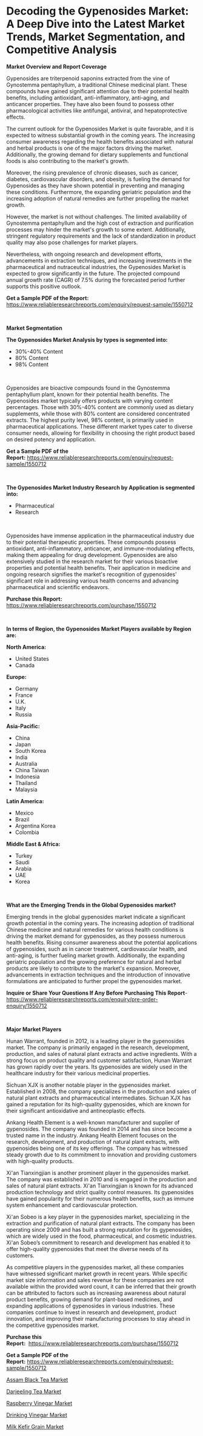 <p><h1>Decoding the Gypenosides Market: A Deep Dive into the Latest Market Trends, Market Segmentation, and Competitive Analysis</h1></p><p><strong>Market Overview and Report Coverage</strong></p>
<p><p>Gypenosides are triterpenoid saponins extracted from the vine of Gynostemma pentaphyllum, a traditional Chinese medicinal plant. These compounds have gained significant attention due to their potential health benefits, including antioxidant, anti-inflammatory, anti-aging, and anticancer properties. They have also been found to possess other pharmacological activities like antifungal, antiviral, and hepatoprotective effects.</p><p>The current outlook for the Gypenosides Market is quite favorable, and it is expected to witness substantial growth in the coming years. The increasing consumer awareness regarding the health benefits associated with natural and herbal products is one of the major factors driving the market. Additionally, the growing demand for dietary supplements and functional foods is also contributing to the market's growth.</p><p>Moreover, the rising prevalence of chronic diseases, such as cancer, diabetes, cardiovascular disorders, and obesity, is fueling the demand for Gypenosides as they have shown potential in preventing and managing these conditions. Furthermore, the expanding geriatric population and the increasing adoption of natural remedies are further propelling the market growth.</p><p>However, the market is not without challenges. The limited availability of Gynostemma pentaphyllum and the high cost of extraction and purification processes may hinder the market's growth to some extent. Additionally, stringent regulatory requirements and the lack of standardization in product quality may also pose challenges for market players.</p><p>Nevertheless, with ongoing research and development efforts, advancements in extraction techniques, and increasing investments in the pharmaceutical and nutraceutical industries, the Gypenosides Market is expected to grow significantly in the future. The projected compound annual growth rate (CAGR) of 7.5% during the forecasted period further supports this positive outlook.</p></p>
<p><strong>Get a Sample PDF of the Report:</strong> <a href="https://www.reliableresearchreports.com/enquiry/request-sample/1550712">https://www.reliableresearchreports.com/enquiry/request-sample/1550712</a></p>
<p>&nbsp;</p>
<p><strong>Market Segmentation</strong></p>
<p><strong>The Gypenosides Market Analysis by types is segmented into:</strong></p>
<p><ul><li>30%-40% Content</li><li>80% Content</li><li>98% Content</li></ul></p>
<p>&nbsp;</p>
<p><p>Gypenosides are bioactive compounds found in the Gynostemma pentaphyllum plant, known for their potential health benefits. The Gypenosides market typically offers products with varying content percentages. Those with 30%-40% content are commonly used as dietary supplements, while those with 80% content are considered concentrated extracts. The highest purity level, 98% content, is primarily used in pharmaceutical applications. These different market types cater to diverse consumer needs, allowing for flexibility in choosing the right product based on desired potency and application.</p></p>
<p><strong>Get a Sample PDF of the Report:</strong>&nbsp;<a href="https://www.reliableresearchreports.com/enquiry/request-sample/1550712">https://www.reliableresearchreports.com/enquiry/request-sample/1550712</a></p>
<p>&nbsp;</p>
<p><strong>The Gypenosides Market Industry Research by Application is segmented into:</strong></p>
<p><ul><li>Pharmaceutical</li><li>Research</li></ul></p>
<p>&nbsp;</p>
<p><p>Gypenosides have immense application in the pharmaceutical industry due to their potential therapeutic properties. These compounds possess antioxidant, anti-inflammatory, anticancer, and immune-modulating effects, making them appealing for drug development. Gypenosides are also extensively studied in the research market for their various bioactive properties and potential health benefits. Their application in medicine and ongoing research signifies the market's recognition of gypenosides' significant role in addressing various health concerns and advancing pharmaceutical and scientific endeavors.</p></p>
<p><strong>Purchase this Report:</strong>&nbsp; <a href="https://www.reliableresearchreports.com/purchase/1550712">https://www.reliableresearchreports.com/purchase/1550712</a></p>
<p>&nbsp;</p>
<p><strong>In terms of Region, the Gypenosides Market Players available by Region are:</strong></p>
<p>
    <p> <strong> North America: </strong>
        <ul>
            <li>United States</li>
            <li>Canada</li>
        </ul>
        </p> 
    <p> <strong> Europe: </strong>
        <ul>
            <li>Germany</li>
            <li>France</li>
            <li>U.K.</li>
            <li>Italy</li>
            <li>Russia</li>
        </ul>
        </p> 
    <p> <strong> Asia-Pacific: </strong>
        <ul>
            <li>China</li>
            <li>Japan</li>
            <li>South Korea</li>
            <li>India</li>
            <li>Australia</li>
            <li>China Taiwan</li>
            <li>Indonesia</li>
            <li>Thailand</li>
            <li>Malaysia</li>
        </ul>
        </p> 
    <p> <strong> Latin America: </strong>
        <ul>
            <li>Mexico</li>
            <li>Brazil</li>
            <li>Argentina Korea</li>
            <li>Colombia</li>
        </ul>
        </p> 
    <p> <strong> Middle East & Africa: </strong>
        <ul>
            <li>Turkey</li>
            <li>Saudi</li>
            <li>Arabia</li>
            <li>UAE</li>
            <li>Korea</li>
        </ul>
    </p>
    </p>
<p>&nbsp;</p>
<p><strong>What are the Emerging Trends in the Global Gypenosides market?</strong></p>
<p><p>Emerging trends in the global gypenosides market indicate a significant growth potential in the coming years. The increasing adoption of traditional Chinese medicine and natural remedies for various health conditions is driving the market demand for gypenosides, as they possess numerous health benefits. Rising consumer awareness about the potential applications of gypenosides, such as in cancer treatment, cardiovascular health, and anti-aging, is further fueling market growth. Additionally, the expanding geriatric population and the growing preference for natural and herbal products are likely to contribute to the market's expansion. Moreover, advancements in extraction techniques and the introduction of innovative formulations are anticipated to further propel the gypenosides market.</p></p>
<p><strong>Inquire or Share Your Questions If Any Before Purchasing This Report</strong>- <a href="https://www.reliableresearchreports.com/enquiry/pre-order-enquiry/1550712">https://www.reliableresearchreports.com/enquiry/pre-order-enquiry/1550712</a></p>
<p>&nbsp;</p>
<p><strong>Major Market Players</strong></p>
<p><p>Hunan Warrant, founded in 2012, is a leading player in the gypenosides market. The company is primarily engaged in the research, development, production, and sales of natural plant extracts and active ingredients. With a strong focus on product quality and customer satisfaction, Hunan Warrant has grown rapidly over the years. Its gypenosides are widely used in the healthcare industry for their various medicinal properties.</p><p>Sichuan XJX is another notable player in the gypenosides market. Established in 2008, the company specializes in the production and sales of natural plant extracts and pharmaceutical intermediates. Sichuan XJX has gained a reputation for its high-quality gypenosides, which are known for their significant antioxidative and antineoplastic effects.</p><p>Ankang Health Element is a well-known manufacturer and supplier of gypenosides. The company was founded in 2014 and has since become a trusted name in the industry. Ankang Health Element focuses on the research, development, and production of natural plant extracts, with gypenosides being one of its key offerings. The company has witnessed steady growth due to its commitment to innovation and providing customers with high-quality products.</p><p>Xi'an Tianxingjian is another prominent player in the gypenosides market. The company was established in 2010 and is engaged in the production and sales of natural plant extracts. Xi'an Tianxingjian is known for its advanced production technology and strict quality control measures. Its gypenosides have gained popularity for their numerous health benefits, such as immune system enhancement and cardiovascular protection.</p><p>Xi'an Sobeo is a key player in the gypenosides market, specializing in the extraction and purification of natural plant extracts. The company has been operating since 2009 and has built a strong reputation for its gypenosides, which are widely used in the food, pharmaceutical, and cosmetic industries. Xi'an Sobeo’s commitment to research and development has enabled it to offer high-quality gypenosides that meet the diverse needs of its customers.</p><p>As competitive players in the gypenosides market, all these companies have witnessed significant market growth in recent years. While specific market size information and sales revenue for these companies are not available within the provided word count, it can be inferred that their growth can be attributed to factors such as increasing awareness about natural product benefits, growing demand for plant-based medicines, and expanding applications of gypenosides in various industries. These companies continue to invest in research and development, product innovation, and improving their manufacturing processes to stay ahead in the competitive gypenosides market.</p></p>
<p><strong>Purchase this Report:</strong>&nbsp;&nbsp;<a href="https://www.reliableresearchreports.com/purchase/1550712">https://www.reliableresearchreports.com/purchase/1550712</a></p>
<p></p>
<p><strong>Get a Sample PDF of the Report:</strong>&nbsp;<a href="https://www.reliableresearchreports.com/enquiry/request-sample/1550712">https://www.reliableresearchreports.com/enquiry/request-sample/1550712</a></p>
<p><p><a href="https://medium.com/@ollierippin/assam-black-tea-market-size-and-market-trends-complete-industry-overview-2023-to-2030-77f7737e567e">Assam Black Tea Market</a></p><p><a href="https://medium.com/@robinrathi2023/darjeeling-tea-market-trends-and-market-analysis-forecasted-for-period-2023-2030-b7d8f7b39a77">Darjeeling Tea Market</a></p><p><a href="https://medium.com/@danesanford_55006/raspberry-vinegar-market-trends-forecast-and-competitive-analysis-to-2030-bee0844e822b">Raspberry Vinegar Market</a></p><p><a href="https://medium.com/@jettiejohns/drinking-vinegar-market-analysis-its-cagr-market-segmentation-and-global-industry-overview-e772b7c51550">Drinking Vinegar Market</a></p><p><a href="https://medium.com/@efrenmuller/milk-kefir-grain-market-report-reveals-the-latest-trends-and-growth-opportunities-of-this-market-99556d663a35">Milk Kefir Grain Market</a></p></p>